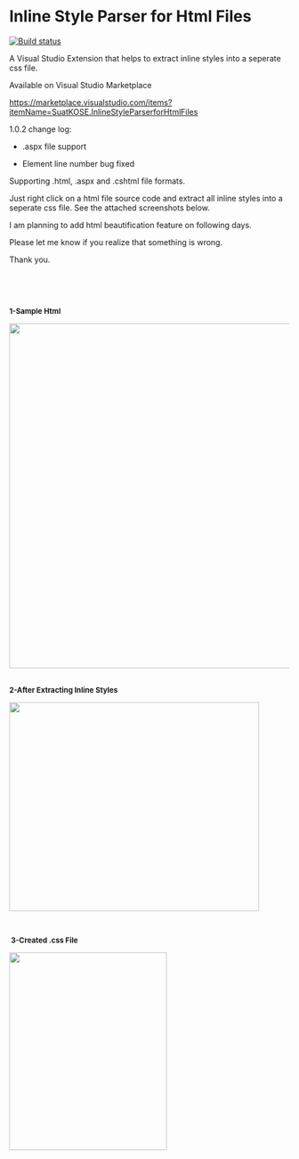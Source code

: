 # Inline Style Parser for Html Files 

[![Build status](https://ci.appveyor.com/api/projects/status/yuel8urv1okjs91i?svg=true)](https://ci.appveyor.com/project/suadev/inlinecssparser)

<p><span>A Visual Studio Extension that helps to extract inline styles into a seperate css file.&nbsp;</span></p>

Available on Visual Studio Marketplace 

https://marketplace.visualstudio.com/items?itemName=SuatKOSE.InlineStyleParserforHtmlFiles

1.0.2 change log:

- .aspx file support

- Element line number bug fixed


Supporting .html, .aspx and .cshtml file formats.

Just right click on a html file source code and extract all inline styles into a seperate css file. See the attached screenshots below.

I am planning to add html beautification feature on following days.

Please let me know if you realize that something is wrong.

Thank you.
<p>&nbsp;</p>
<p>&nbsp;</p>
<p><span style="font-size:small"><strong><span style="background-color:#ffffff">1-Sample Html</span></strong></span></p>
<p><span style="font-size:small"><strong><span style="background-color:#ffffff">
</span></strong></span></p>
<p><img id="238640" src="https://raw.githubusercontent.com/suadev/InlineCssParser/master/InlineCssParser/screenshots/1.jpg" alt="" width="614" height="619">&nbsp;</p>
<p><span style="font-size:small"><strong>2-After Extracting Inline Styles</strong></span></p>
<p><span style="font-size:small"><strong><img id="238631" src="https://raw.githubusercontent.com/suadev/InlineCssParser/master/InlineCssParser/screenshots/2.jpg" alt="" width="449" height="375"></strong></span></p>
<p><span style="font-size:small"><strong><br>
</strong></span></p>
<p><span style="font-size:small"><strong>&nbsp;</strong></span><strong><span style="font-size:small"><strong>3-Created .css File</strong></span></strong></p>
<p><strong><span style="font-size:small"><strong><img id="238632" src="https://raw.githubusercontent.com/suadev/InlineCssParser/master/InlineCssParser/screenshots/3.jpg" alt="" width="283" height="355"><br>
</strong></span></strong></p>

